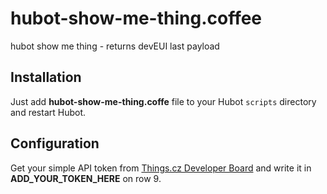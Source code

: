 # hubot-show-me-thing.coffee

hubot show me thing **<devEUI>** - returns devEUI last payload

## Installation

Just add **hubot-show-me-thing.coffe** file to your Hubot  `scripts` directory and restart Hubot.

## Configuration

Get your simple API token from [Things.cz Developer Board](https://developer.things.cz) and write it in **ADD_YOUR_TOKEN_HERE** on row 9.
